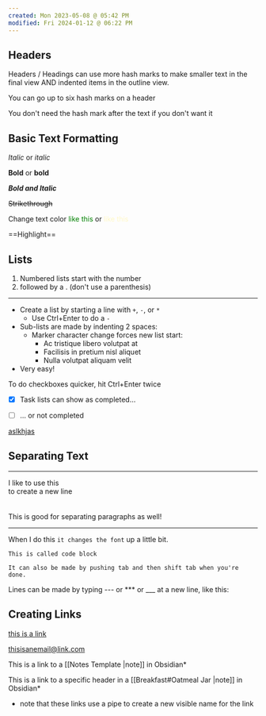 ```yaml
---
created: Mon 2023-05-08 @ 05:42 PM
modified: Fri 2024-01-12 @ 06:22 PM
---
```

## Headers

Headers / Headings can use more hash marks to make smaller text in the final view AND indented items in the outline view. 

You can go up to six hash marks on a header

You don't need the hash mark after the text if you don't want it


## Basic Text Formatting ##

*Italic* or _italic_

**Bold** or __bold__

***Bold and Italic***

~~Strikethrough~~

Change text color <span style="color:green">like this</span> or <span style="color:#FFF8C7">like this</span>

==Highlight==




## Lists ##

1. Numbered lists start with the number
2. followed by a . (don't use a parenthesis)

***

+ Create a list by starting a line with `+`, `-`, or `*`
	+ Use Ctrl+Enter to do a `-`
+ Sub-lists are made by indenting 2 spaces:
  - Marker character change forces new list start:
    * Ac tristique libero volutpat at
    + Facilisis in pretium nisl aliquet
    - Nulla volutpat aliquam velit
+ Very easy!


To do checkboxes quicker, hit Ctrl+Enter twice
- [x] Task lists can show as completed...
- [ ] ... or not completed




<u>aslkhjas</u>



## Separating Text ##
***
I like to use this <br> to create a new line
<br>
<br>
<br>
This is good for separating paragraphs as well!

***

When I do this `it changes the font` up a little bit.

```
This is called code block
```

	It can also be made by pushing tab and then shift tab when you're done.

Lines can be made by typing --- or *** or ___ at a new line, like this:


## Creating Links ##

[this is a link](http://google.com "Google")

<thisisanemail@link.com>



This is a link to a [[Notes Template |note]] in Obsidian*

This is a link to a specific header in a [[Breakfast#Oatmeal Jar |note]] in Obsidian*

* note that these links use a pipe to create a new visible name for the link


